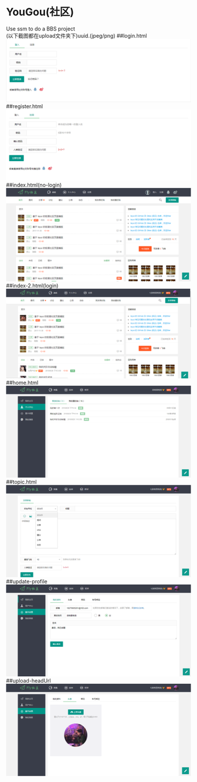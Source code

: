 # YouGou(社区)
Use ssm to do a BBS project <br>
(以下截图都在upload文件夹下)uuid.(jpeg/png)
##login.html<br>
![login](https://raw.githubusercontent.com/wjianwu/YouGou/master/web/upload/0a6c793cb7654ada821a2c0e0d9110a6.png)
##register.html
![register](https://raw.githubusercontent.com/wjianwu/YouGou/master/web/upload/58a970f346b149bd94130a68a1df29ef.png)
##index.html(no-login)
![index](https://raw.githubusercontent.com/wjianwu/YouGou/master/web/upload/98b7efa660df4fbe89a3973cacd9d004.png)
##index-2.html(login)
![index-2](https://raw.githubusercontent.com/wjianwu/YouGou/master/web/upload/b77a1cd1169844358689ed173785217f.png)
##home.html
![home](https://raw.githubusercontent.com/wjianwu/YouGou/master/web/upload/1bdd66b108c7461e8f7b9f7e16d32845.png)
##topic.html
![topic](https://raw.githubusercontent.com/wjianwu/YouGou/master/web/upload/67d5415dcde4452cac3b0f8f4cea69ee.png)
##update-profile
![profile](https://raw.githubusercontent.com/wjianwu/YouGou/master/web/upload/b9096b0eafcb49ccb4a6957277c207c0.png)
##upload-headUrl
![headUrl](https://raw.githubusercontent.com/wjianwu/YouGou/master/web/upload/eb2e80ae116e47e5b35ea5ae89b1c287.png)
